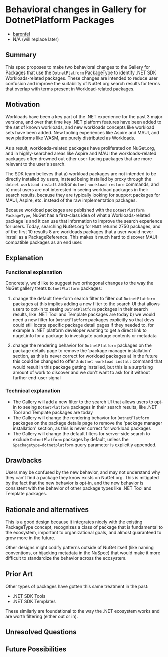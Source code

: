 # **Behavioral changes in Gallery for DotnetPlatform Packages**
- [baronfel](https://github.com/baronfel)
- N/A (will replace later)

## Summary

This spec proposes to make two behavioral changes to the Gallery for Packages that use the `DotnetPlatform` [PackageType](https://github.com/NuGet/NuGet.Client/blob/bd0764b4a5b78eea77c61f5b82078623c4fc0cfe/src/NuGet.Core/NuGet.Packaging/Core/PackageType.cs#L15-L20) to identify .NET SDK Workloads-related packages. These changes are intended to reduce user confusion and improve the suitability of NuGet.org search results for terms that overlap with terms present in Workload-related packages.

## Motivation 
 
Workloads have been a key part of the .NET experience for the past 3 major versions, and over that time key .NET platform features have been added to the set of known workloads, and new workloads concepts like workload sets have been added. New tooling experiences like Aspire and MAUI, and new platforms like WASM, are purely distributed as Workloads.

As a result, workloads-related packages have proliferated on NuGet.org, and in  highly-searched areas like Aspire and MAUI the workloads-related packages often drowned out other user-facing packages that are more relevant to the user's search.

The SDK team believes that a) workload packages are not intended to be directly installed by users, instead being installed by proxy through the `dotnet workload install` and/or `dotnet workload restore` commands, and b) most users are not interested in seeing workload packages in their search results, because they are typically looking for support packages for MAUI, Aspire, etc. instead of the raw implementation packages.

Because workload packages are published with the `DotnetPlatform` `PackageType`, NuGet has a first-class idea of what a Workloads-related package is and it can use that information to improve the search experience for users. Today, searching NuGet.org for `MAUI` returns 2750 packages, and of the first 10 results 8 are workloads packages that a user would never install as a PackageReference. This makes it much hard to discover MAUI-compatible packages as an end user.

## Explanation

### Functional explanation

Concretely, we'd like to suggest two orthogonal changes to the way the NuGet gallery treats `DotnetPlatform` packages:

1) change the default free-form search filter to filter out `DotnetPlatform` packages
  a) this implies adding a new filter to the search UI that allows users to opt-in to seeing `DotnetPlatform` packages in their search results, like .NET Tool and Template packages are today
  b) we would need a new filter for `DotnetPlatform` packages explicitly so that devs could still locate specific package detail pages if they needed to, for example a .NET platform developer wanting to get a direct link to nuget.info for a package to investigate package contents or metadata

2) change the rendering behavior for `DotnetPlatform` packages on the package details page to remove the 'package manager installation' section, as this is never correct for workload packages
  a) in the future this could be changed to offer a `dotnet workload install` command that would result in this package getting installed, but this is a surprising amount of work to discover and we don't want to ask for it without further end-user signal


### Technical explanation

* The Gallery will add a new filter to the search UI that allows users to opt-in to seeing `DotnetPlatform` packages in their search results, like .NET Tool and Template packages are today
* The Gallery will change the rendering behavior for `DotnetPlatform` packages on the package details page to remove the 'package manager installation' section, as this is never correct for workload packages
* The Gallery will change the default filters for server-side search to exclude `DotnetPlatform` packages by default, unless the `&packagetype=dotnetplatform` query parameter is explicitly appended.

## Drawbacks

Users may be confused by the new behavior, and may not understand why they can't find a package they know exists on NuGet.org. This is mitigated by the fact that the new behavior is opt-in, and the new behavior is consistent with the behavior of other package types like .NET Tool and Template packages.

## Rationale and alternatives

This is a good design because it integrates nicely with the existing PackageType concept, recognizes a class of package that is fundamental to the ecosystem, important to organizational goals, and almost guaranteed to grow more in the future.

Other designs might codify patterns outside of NuGet itself (like naming conventions, or hijacking metadata in the NuSpec) that would make it more difficult to standardize the behavior across the ecosystem.

## Prior Art

Other types of packages have gotten this same treatment in the past:
* .NET SDK Tools
* .NET SDK Templates

These similarly are foundational to the way the .NET ecosystem works and are worth filtering (either out or in).

## Unresolved Questions

## Future Possibilities
